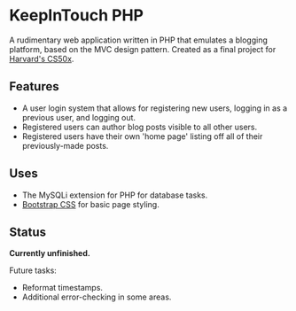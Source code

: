 # KeepInTouch PHP

A rudimentary web application written in PHP that emulates a blogging platform, based on the MVC design pattern.  Created as a final project for [Harvard's CS50x](https://www.edx.org/course/introduction-computer-science-harvardx-cs50x).

## Features

* A user login system that allows for registering new users, logging in as a previous user, and logging out.
* Registered users can author blog posts visible to all other users.
* Registered users have their own 'home page' listing off all of their previously-made posts.

## Uses

* The MySQLi extension for PHP for database tasks.
* [Bootstrap CSS](https://getbootstrap.com/docs/3.3/css/) for basic page styling.

## Status

**Currently unfinished.**

Future tasks:
* Reformat timestamps.
* Additional error-checking in some areas.

